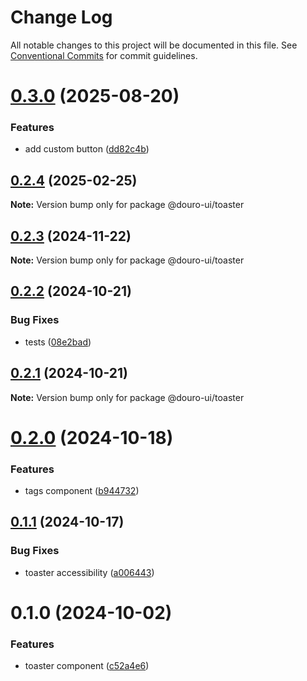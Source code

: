 # Change Log

All notable changes to this project will be documented in this file.
See [Conventional Commits](https://conventionalcommits.org) for commit guidelines.

# [0.3.0](https://github.com/Douro-ui/design-system/compare/@douro-ui/toaster@0.2.4...@douro-ui/toaster@0.3.0) (2025-08-20)

### Features

- add custom button ([dd82c4b](https://github.com/Douro-ui/design-system/commit/dd82c4b9dde850394123e7ce209d41b60354bbb7))

## [0.2.4](https://github.com/Douro-ui/design-system/compare/@douro-ui/toaster@0.2.3...@douro-ui/toaster@0.2.4) (2025-02-25)

**Note:** Version bump only for package @douro-ui/toaster

## [0.2.3](https://github.com/Douro-ui/design-system/compare/@douro-ui/toaster@0.2.2...@douro-ui/toaster@0.2.3) (2024-11-22)

**Note:** Version bump only for package @douro-ui/toaster

## [0.2.2](https://github.com/Douro-ui/design-system/compare/@douro-ui/toaster@0.2.1...@douro-ui/toaster@0.2.2) (2024-10-21)

### Bug Fixes

- tests ([08e2bad](https://github.com/Douro-ui/design-system/commit/08e2bad07fcebdf8f765123b5d145ed8b3b44fc7))

## [0.2.1](https://github.com/Douro-ui/design-system/compare/@douro-ui/toaster@0.2.0...@douro-ui/toaster@0.2.1) (2024-10-21)

**Note:** Version bump only for package @douro-ui/toaster

# [0.2.0](https://github.com/Douro-ui/design-system/compare/@douro-ui/toaster@0.1.1...@douro-ui/toaster@0.2.0) (2024-10-18)

### Features

- tags component ([b944732](https://github.com/Douro-ui/design-system/commit/b94473268f73083163d6d756194f7e317d97abfc))

## [0.1.1](https://github.com/Douro-ui/design-system/compare/@douro-ui/toaster@0.1.0...@douro-ui/toaster@0.1.1) (2024-10-17)

### Bug Fixes

- toaster accessibility ([a006443](https://github.com/Douro-ui/design-system/commit/a006443ced2b9e8fe744a120afb99e7110160dbc))

# 0.1.0 (2024-10-02)

### Features

- toaster component ([c52a4e6](https://github.com/Douro-ui/design-system/commit/c52a4e60fbd759c3044c2d1b0d9d78841392f456))
